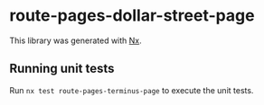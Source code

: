 # route-pages-dollar-street-page

This library was generated with [Nx](https://nx.dev).


## Running unit tests

Run `nx test route-pages-terminus-page` to execute the unit tests.

